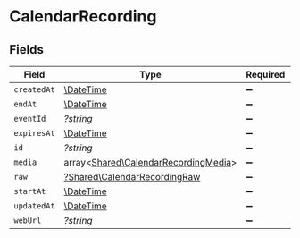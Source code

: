 # CalendarRecording


## Fields

| Field                                                                                 | Type                                                                                  | Required                                                                              | Description                                                                           |
| ------------------------------------------------------------------------------------- | ------------------------------------------------------------------------------------- | ------------------------------------------------------------------------------------- | ------------------------------------------------------------------------------------- |
| `createdAt`                                                                           | [\DateTime](https://www.php.net/manual/en/class.datetime.php)                         | :heavy_minus_sign:                                                                    | N/A                                                                                   |
| `endAt`                                                                               | [\DateTime](https://www.php.net/manual/en/class.datetime.php)                         | :heavy_minus_sign:                                                                    | N/A                                                                                   |
| `eventId`                                                                             | *?string*                                                                             | :heavy_minus_sign:                                                                    | N/A                                                                                   |
| `expiresAt`                                                                           | [\DateTime](https://www.php.net/manual/en/class.datetime.php)                         | :heavy_minus_sign:                                                                    | N/A                                                                                   |
| `id`                                                                                  | *?string*                                                                             | :heavy_minus_sign:                                                                    | N/A                                                                                   |
| `media`                                                                               | array<[Shared\CalendarRecordingMedia](../../Models/Shared/CalendarRecordingMedia.md)> | :heavy_minus_sign:                                                                    | N/A                                                                                   |
| `raw`                                                                                 | [?Shared\CalendarRecordingRaw](../../Models/Shared/CalendarRecordingRaw.md)           | :heavy_minus_sign:                                                                    | N/A                                                                                   |
| `startAt`                                                                             | [\DateTime](https://www.php.net/manual/en/class.datetime.php)                         | :heavy_minus_sign:                                                                    | N/A                                                                                   |
| `updatedAt`                                                                           | [\DateTime](https://www.php.net/manual/en/class.datetime.php)                         | :heavy_minus_sign:                                                                    | N/A                                                                                   |
| `webUrl`                                                                              | *?string*                                                                             | :heavy_minus_sign:                                                                    | N/A                                                                                   |